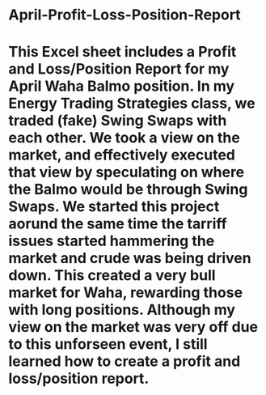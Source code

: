 # April-Profit-Loss-Position-Report
# This Excel sheet includes a Profit and Loss/Position Report for my April Waha Balmo position. In my Energy Trading Strategies class, we traded (fake) Swing Swaps with each other. We took a view on the market, and effectively executed that view by speculating on where the Balmo would be through Swing Swaps. We started this project aorund the same time the tarriff issues started hammering the market and crude was being driven down. This created a very bull market for Waha, rewarding those with long positions. Although my view on the market was very off due to this unforseen event, I still learned how to create a profit and loss/position report.
